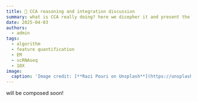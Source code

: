 ```yaml
---
title: 🧬 CCA reasoning and integration discussion
summary: what is CCA really doing? here we dicepher it and present the mathmatical intuition to appreicate its applicability. Also, discuss the integration.  
date: 2025-04-03
authors:
  - admin
tags:
  - algorithm
  - feature quantification
  - EM
  - scRNAseq
  - 10X
image:
  caption: 'Image credit: [**Razi Pouri on Unsplash**](https://unsplash.com)'
---
```


will be composed soon!

